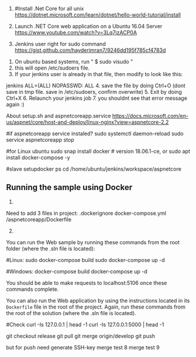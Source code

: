 1) #Install .Net Core for all unix
https://dotnet.microsoft.com/learn/dotnet/hello-world-tutorial/install


2) Launch .NET Core web application on a Ubuntu 16.04 Server
https://www.youtube.com/watch?v=3Lq7jzACP0A


3) Jenkins user right for sudo command
https://gist.github.com/hayderimran7/9246dd195f785cf4783d

1. On ubuntu based systems, run " $ sudo visudo "
2. this will open /etc/sudoers file.
3. If your jenkins user is already in that file, then modify to look like this:

jenkins ALL=(ALL) NOPASSWD: ALL
4. save the file by doing Ctrl+O  (dont save in tmp file. save in /etc/sudoers, confirm overwrite)
5. Exit by doing Ctrl+X
6. Relaunch your jenkins job 
7. you shouldnt see that error message again :)

About setup.sh and aspnetcoreapp.service
https://docs.microsoft.com/en-us/aspnet/core/host-and-deploy/linux-nginx?view=aspnetcore-2.2


#if aspnetcoreapp service instaled? 
sudo systemctl daemon-reload
sudo service aspnetcoreapp stop

#for Linux ubuntu
sudo snap install docker          # version 18.06.1-ce, or
sudo apt  install docker-compose -y

#slave setupdocker ps
cd /home/ubuntu/jenkins/workspace/aspnetcore

 ## Running the sample using Docker
 1)
 Need to add 3 files in project:
 .dockerignore
 docker-compose.yml
 /aspnetcoreapp/Dockerfile
 
 2)
You can run the Web sample by running these commands from the root folder (where the .sln file is located):

#Linux:
sudo docker-compose build
sudo docker-compose up -d

#Windows:
docker-compose build
docker-compose up -d


You should be able to make requests to localhost:5106 once these commands complete.

You can also run the Web application by using the instructions located in its `Dockerfile` file in the root of the project. Again, run these commands from the root of the solution (where the .sln file is located).

#Check
curl -Is 127.0.0.1 | head -1
curl -Is 127.0.0.1:5000 | head -1



git checkout release
git pull
git merge origin/develop
git push

but for push need generate SSH-key
merge test 8
merge test 9
